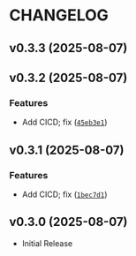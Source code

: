 # CHANGELOG

<!-- version list -->

## v0.3.3 (2025-08-07)


## v0.3.2 (2025-08-07)

### Features

- Add CICD; fix
  ([`45eb3e1`](https://github.com/MarkShawn2020/volcengine-s2s-demo-py/commit/45eb3e1188ab66f3a60c8631137f3fc4f7c12c12))


## v0.3.1 (2025-08-07)

### Features

- Add CICD; fix
  ([`1bec7d1`](https://github.com/MarkShawn2020/volcengine-s2s-demo-py/commit/1bec7d1f9da372cdec4e7f267213491c7aa53178))


## v0.3.0 (2025-08-07)

- Initial Release
